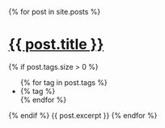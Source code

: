 {% for post in site.posts %}
  <h1><a href="{{ post.url }}">{{ post.title }}</a></h1>
  {% if post.tags.size > 0 %}
  <ul class="tags">
    {% for tag in post.tags %}
      <li>{% tag %}</li>
    {% endfor %}
  </ul>
  {% endif %}
  {{ post.excerpt }}
{% endfor %}
